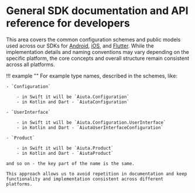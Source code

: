 # General SDK documentation and API reference for developers

This area covers the common configuration schemes and public models used across our SDKs for [Android](android/overview.md), [iOS](ios/overview.md), and [Flutter](flutter/overview.md). While the implementation details and naming conventions may vary depending on the specific platform, the core concepts and overall structure remain consistent across all platforms.

!!! example ""
    For example type names, described in the schemes, like: 

    - `Configuration`

        - in Swift it will be `Aiuta.Configuration`
        - in Kotlin and Dart - `AiutaConfiguration`

    - `UserInterface`

        - in Swift it will be `Aiuta.Configuration.UserInterface`
        - in Kotlin and Dart - `AiutaUserInterfaceConfiguration`

    - `Product`

        - in Swift it will be `Aiuta.Product`
        - in Kotlin and Dart - `AiutaProduct`

    and so on - the key part of the name is the same.
    
    This approach allows us to avoid repetition in documentation and keep functionality and implementation consistent across different platforms.

